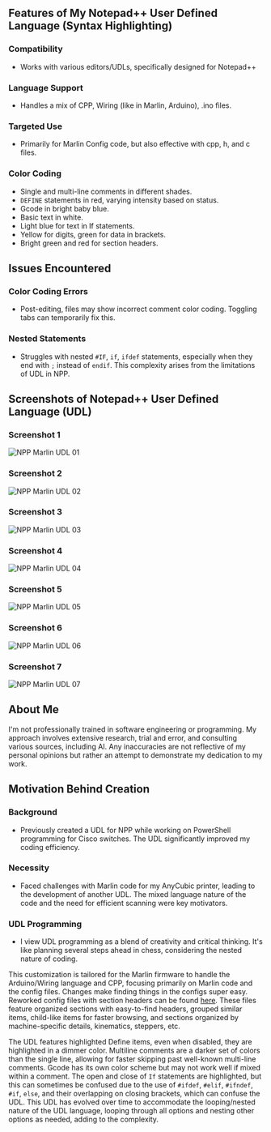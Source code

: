 ## Features of My Notepad++ User Defined Language (Syntax Highlighting)

### Compatibility
- Works with various editors/UDLs, specifically designed for Notepad++

### Language Support
- Handles a mix of CPP, Wiring (like in Marlin, Arduino), .ino files.

### Targeted Use
- Primarily for Marlin Config code, but also effective with cpp, h, and c files.

### Color Coding
- Single and multi-line comments in different shades.
- `DEFINE` statements in red, varying intensity based on status.
- Gcode in bright baby blue.
- Basic text in white.
- Light blue for text in If statements.
- Yellow for digits, green for data in brackets.
- Bright green and red for section headers.

## Issues Encountered

### Color Coding Errors
- Post-editing, files may show incorrect comment color coding. Toggling tabs can temporarily fix this.

### Nested Statements
- Struggles with nested `#IF`, `if`, `ifdef` statements, especially when they end with `;` instead of `endif`. This complexity arises from the limitations of UDL in NPP.


## Screenshots of Notepad++ User Defined Language (UDL)

### Screenshot 1
![NPP Marlin UDL 01](https://github.com/OrloDavid/NPP_Marlin_UDL_Language/blob/main/Screenshots/NPP_Marlin_UDL_01.png)

### Screenshot 2
![NPP Marlin UDL 02](https://github.com/OrloDavid/NPP_Marlin_UDL_Language/blob/main/Screenshots/NPP_Marlin_UDL_02.png)

### Screenshot 3
![NPP Marlin UDL 03](https://github.com/OrloDavid/NPP_Marlin_UDL_Language/blob/main/Screenshots/NPP_Marlin_UDL_03.png)

### Screenshot 4
![NPP Marlin UDL 04](https://github.com/OrloDavid/NPP_Marlin_UDL_Language/blob/main/Screenshots/NPP_Marlin_UDL_04.png)

### Screenshot 5
![NPP Marlin UDL 05](https://github.com/OrloDavid/NPP_Marlin_UDL_Language/blob/main/Screenshots/NPP_Marlin_UDL_05.png)

### Screenshot 6
![NPP Marlin UDL 06](https://github.com/OrloDavid/NPP_Marlin_UDL_Language/blob/main/Screenshots/NPP_Marlin_UDL_06.png)

### Screenshot 7
![NPP Marlin UDL 07](https://github.com/OrloDavid/NPP_Marlin_UDL_Language/blob/main/Screenshots/NPP_Marlin_UDL_07.png)




## About Me
I'm not professionally trained in software engineering or programming. My approach involves extensive research, trial and error, and consulting various sources, including AI. Any inaccuracies are not reflective of my personal opinions but rather an attempt to demonstrate my dedication to my work.

## Motivation Behind Creation

### Background
- Previously created a UDL for NPP while working on PowerShell programming for Cisco switches. The UDL significantly improved my coding efficiency.

### Necessity
- Faced challenges with Marlin code for my AnyCubic printer, leading to the development of another UDL. The mixed language nature of the code and the need for efficient scanning were key motivators.

### UDL Programming
- I view UDL programming as a blend of creativity and critical thinking. It's like planning several steps ahead in chess, considering the nested nature of coding.

This customization is tailored for the Marlin firmware to handle the Arduino/Wiring language and CPP, focusing primarily on Marlin code and the config files. Changes make finding things in the configs super easy. Reworked config files with section headers can be found [here](https://github.com/OrloDavid/NPP_Marlin_UDL_Language/tree/main/Better%20Marlin%20Configs). These files feature organized sections with easy-to-find headers, grouped similar items, child-like items for faster browsing, and sections organized by machine-specific details, kinematics, steppers, etc.

The UDL features highlighted Define items, even when disabled, they are highlighted in a dimmer color. Multiline comments are a darker set of colors than the single line, allowing for faster skipping past well-known multi-line comments. Gcode has its own color scheme but may not work well if mixed within a comment. The open and close of `If` statements are highlighted, but this can sometimes be confused due to the use of `#ifdef`, `#elif`, `#ifndef`, `#if`, `else`, and their overlapping on closing brackets, which can confuse the UDL. This UDL has evolved over time to accommodate the looping/nested nature of the UDL language, looping through all options and nesting other options as needed, adding to the complexity.
